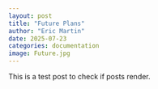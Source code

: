 ```yaml
---
layout: post
title: "Future Plans"
author: "Eric Martin"
date: 2025-07-23
categories: documentation
image: Future.jpg
---
```


This is a test post to check if posts render.
